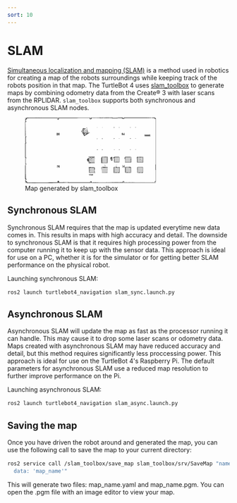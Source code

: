 ```yaml
---
sort: 10
---
```


# SLAM

[Simultaneous localization and mapping (SLAM)](https://en.wikipedia.org/wiki/Simultaneous_localization_and_mapping) is a method used in robotics for creating a map of the robots surroundings while keeping track of the robots position in that map. The TurtleBot 4 uses [slam_toolbox](https://github.com/SteveMacenski/slam_toolbox) to generate maps by combining odometry data from the Create® 3 with laser scans from the RPLIDAR. `slam_toolbox` supports both synchronous and asynchronous SLAM nodes.

<figure class="aligncenter">
    <img src="media/depot.png" alt="Depot map" style="width: 70%"/>
    <figcaption>Map generated by slam_toolbox</figcaption>
</figure>


## Synchronous SLAM

Synchronous SLAM requires that the map is updated everytime new data comes in. This results in maps with high accuracy and detail. The downside to synchronous SLAM is that it requires high processing power from the computer running it to keep up with the sensor data. This approach is ideal for use on a PC, whether it is for the simulator or for getting better SLAM performance on the physical robot.

Launching synchronous SLAM:

```bash
ros2 launch turtlebot4_navigation slam_sync.launch.py
```

## Asynchronous SLAM

Asynchronous SLAM will update the map as fast as the processor running it can handle. This may cause it to drop some laser scans or odometry data. Maps created with asynchronous SLAM may have reduced accuracy and detail, but this method requires significantly less proccessing power. This approach is ideal for use on the TurtleBot 4's Raspberry Pi. The default parameters for asynchronous SLAM use a reduced map resolution to further improve performance on the Pi.

Launching asynchronous SLAM:

```bash
ros2 launch turtlebot4_navigation slam_async.launch.py
```

## Saving the map

Once you have driven the robot around and generated the map, you can use the following call to save the map to your current directory:

```bash
ros2 service call /slam_toolbox/save_map slam_toolbox/srv/SaveMap "name:
  data: 'map_name'"
```

This will generate two files: map_name.yaml and map_name.pgm. You can open the .pgm file with an image editor to view your map.